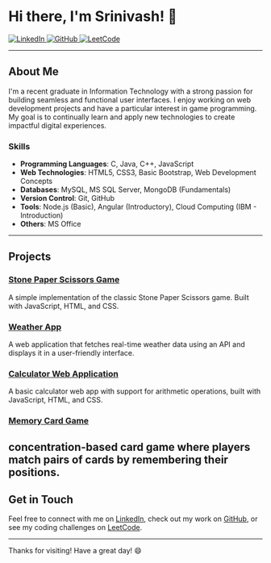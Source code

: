 # Hi there, I'm Srinivash! 👋

<a href="https://www.linkedin.com/in/srinivash-g-38a800271" target="_blank">
  <img src="https://img.shields.io/badge/LinkedIn-38a800271-blue?style=flat-square&logo=linkedin" alt="LinkedIn">
</a>
<a href="https://github.com/Srini255" target="_blank">
  <img src="https://img.shields.io/badge/GitHub-Srini255-181717?style=flat-square&logo=github" alt="GitHub">
</a>
<a href="https://leetcode.com/u/srinitamil17" target="_blank">
  <img src="https://img.shields.io/badge/LeetCode-Srinitamil17-orange?style=flat-square&logo=leetcode" alt="LeetCode">
</a>

---

## About Me

I'm a recent graduate in Information Technology with a strong passion for building seamless and functional user interfaces. I enjoy working on web development projects and have a particular interest in game programming. My goal is to continually learn and apply new technologies to create impactful digital experiences.

### Skills

- **Programming Languages**: C, Java, C++, JavaScript
- **Web Technologies**: HTML5, CSS3, Basic Bootstrap, Web Development Concepts
- **Databases**: MySQL, MS SQL Server, MongoDB (Fundamentals)
- **Version Control**: Git, GitHub
- **Tools**: Node.js (Basic), Angular (Introductory), Cloud Computing (IBM - Introduction)
- **Others**: MS Office

---

## Projects

### [Stone Paper Scissors Game](https://github.com/Srini255/Stone-Paper-Scissor-Game)
A simple implementation of the classic Stone Paper Scissors game. Built with JavaScript, HTML, and CSS.

### [Weather App](https://github.com/Srini255/Weather_Webapp)
A web application that fetches real-time weather data using an API and displays it in a user-friendly interface.

### [Calculator Web Application](https://github.com/Srini255/Calculator_WebApp)
A basic calculator web app with support for arithmetic operations, built with JavaScript, HTML, and CSS.

### [Memory Card Game](https://github.com/Srini255/MemoryCardGame)
concentration-based card game where players match pairs of cards by remembering their positions.
---

## Get in Touch

Feel free to connect with me on [LinkedIn](https://www.linkedin.com/in/srinivash-g-38a800271), check out my work on [GitHub](https://github.com/Srini255), or see my coding challenges on [LeetCode](https://leetcode.com/u/srinitamil17).

---

Thanks for visiting! Have a great day! 😄
